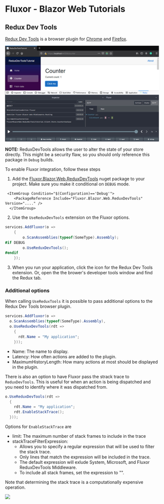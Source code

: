# Fluxor - Blazor Web Tutorials

## Redux Dev Tools

[Redux Dev Tools][ReduxDevToolsLink] is a browser plugin for
[Chrome][ChromePluginLink] and [Firefox][FirefoxPluginLink].

![](./../../../../images/redux-dev-tools.jpg)

**NOTE:** ReduxDevTools allows the user to alter the state of your store
directly. This might be a security flaw, so you should only reference
this package in `Debug` builds.

To enable Fluxor integration, follow these steps
 1. Add the [Fluxor.Blazor.Web.ReduxDevTools][FluxorReduxDevToolsLink] nuget package
    to your project. Make sure you make it conditional on `DEBUG` mode.

```
 <ItemGroup Condition="$(Configuration)=='Debug'">
    <PackageReference Include="Fluxor.Blazor.Web.ReduxDevTools" Version="...." />
  </ItemGroup>
```

 2. Use the `UseReduxDevTools` extension on the Fluxor options.

```c#
services.AddFluxor(o =>
    {
        o.ScanAssemblies(typeof(SomeType).Assembly);
#if DEBUG
        o.UseReduxDevTools();
#endif
    });
```

 3. When you run your application, click the icon for the Redux Dev Tools extension.
    Or, open the the brower's developer tools window and find the Redux tab.


### Additional options

When calling `UseReduxTools` it is possible to pass additional options to the
Redux Dev Tools browser plugin.

```c#
services.AddFluxor(o =>
  o.ScanAssemblies(typeof(SomeType).Assembly),
  o.UseReduxDevTools(rdt =>
    {
      rdt.Name = "My application";
    }));
```


 * Name: The name to display.
 * Latency: How often actions are added to the plugin.
 * MaximumHistoryLength: How many actions at most should be displayed in the plugin.

There is also an option to have Fluxor pass the strack trace to `ReduxDevTools`. This is useful
for when an action is being dispatched and you need to identify where it was dispatched from.

```c#
o.UseReduxDevTools(rdt =>
  {
    rdt.Name = "My application";
    rdt.EnableStackTrace();
  }));
```

Options for `EnableStackTrace` are
 * limit: The maximum number of stack frames to include in the trace
 * stackTraceFilterExpression:
     * Allows you to specify a regular expression that will be used to filter the stack trace.
     * Only lines that match the expression will be included in the trace.
     * The default expression will exlude System, Microsoft, and Fluxor ReduxDevTools Middleware.
     * To include all stack frames, set the expression to "".

Note that determining the stack trace is a computationally expensive operation.

![](./../../../../images/redux-dev-tools-trace.jpg)

 [ReduxDevToolsLink]: https://github.com/zalmoxisus/redux-devtools-extension
 [ChromePluginLink]: https://chrome.google.com/webstore/detail/redux-devtools/lmhkpmbekcpmknklioeibfkpmmfibljd?hl=en
 [FirefoxPluginLink]: https://addons.mozilla.org/en-GB/firefox/addon/reduxdevtools/
 [FluxorReduxDevToolsLink]: https://www.nuget.org/packages/Fluxor.Blazor.Web.ReduxDevTools/
